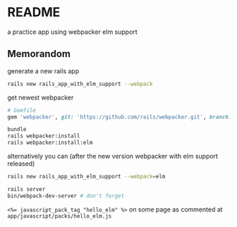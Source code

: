 # README

a practice app using webpacker elm support

## Memorandom

generate a new rails app

```sh
rails new rails_app_with_elm_support --webpack
```

get newest webpacker

```ruby
# Gemfile
gem 'webpacker', git: 'https://github.com/rails/webpacker.git', branch: 'master'
```

```sh
bundle
rails webpacker:install
rails webpacker:install:elm
```

alternatively you can (after the new version webpacker with elm support released)

```sh
rails new rails_app_with_elm_support --webpack=elm
```

```sh
rails server
bin/webpack-dev-server # don't forget
```

`<%= javascript_pack_tag "hello_elm" %>` on some page
as commented at `app/javascript/packs/hello_elm.js`
